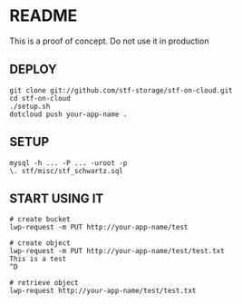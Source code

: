 # README

This is a proof of concept. Do not use it in production

## DEPLOY

    git clone git://github.com/stf-storage/stf-on-cloud.git
    cd stf-on-cloud
    ./setup.sh
    dotcloud push your-app-name .

## SETUP

    mysql -h ... -P ... -uroot -p
    \. stf/misc/stf_schwartz.sql

## START USING IT

    # create bucket
    lwp-request -m PUT http://your-app-name/test

    # create object
    lwp-request -m PUT http://your-app-name/test/test.txt
    This is a test
    ^D

    # retrieve object
    lwp-request http://your-app-name/test/test.txt
